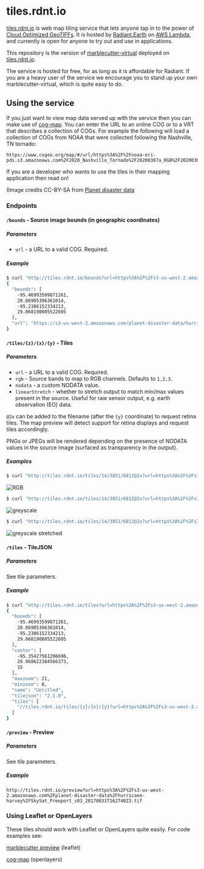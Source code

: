 # tiles.rdnt.io

[tiles.rdnt.io](http://tiles.rdnt.io) is web map tiling service that lets anyone tap in to the power of 
[Cloud Optimized GeoTIFFs](http://cogeo.org). It is hosted by [Radiant.Earth](http://radiant.earth) on 
[AWS Lambda](https://aws.amazon.com/lambda/), and currently is open for anyone to try out and use in applications.

This repository is the version of [marblecutter-virtual](https://github.com/mojodna/marblecutter-virtual) deployed on 
[tiles.rdnt.io](http://tiles.rdnt.io).

The service is hosted for free, for as long as it is affordable for Radiant. If you are a heavy user of the service
we encourage you to stand up your own marblecutter-virtual, which is quite easy to do.

## Using the service

If you just want to view map data served up with the service then you can make use of [cog-map](http://www.cogeo.org/map). 
You can enter the URL to an online COG or to a VRT that describes a collection of COGs. For example the following will load a collection of COGs from NOAA that were collected following the Nashville, TN tornado:
<pre><code>https://www.cogeo.org/map/#/url/https%3A%2F%2Fnoaa-eri-pds.s3.amazonaws.com%2F2020_Nashville_Tornado%2F20200307a_RGB%2F20200307a_COG.vrt/center/-85.58207,36.177/zoom/20</pre></code>


If you are a developer who wants to use the tiles in their mapping application then read on!

(Image credits CC-BY-SA from [Planet disaster data](https://www.planet.com/disaster/hurricane-harvey-2017-08-28/)

### Endpoints

#### `/bounds` - Source image bounds (in geographic coordinates)

##### Parameters

* `url` - a URL to a valid COG. Required.

##### Example

```bash
$ curl "http://tiles.rdnt.io/bounds?url=https%3A%2F%2Fs3-us-west-2.amazonaws.com%2Fplanet-disaster-data%2Fhurricane-harvey%2FSkySat_Freeport_s03_20170831T162740Z3.tif"
{
  "bounds": [
    -95.46993599071261,
    28.86905396361014,
    -95.2386152334213,
    29.068190805522605
  ],
  "url": "https://s3-us-west-2.amazonaws.com/planet-disaster-data/hurricane-harvey/SkySat_Freeport_s03_20170831T162740Z3.tif"
}
```

#### `/tiles/{z}/{x}/{y}` - Tiles

##### Parameters

* `url` - a URL to a valid COG. Required.
* `rgb` - Source bands to map to RGB channels. Defaults to `1,2,3`.
* `nodata` - a custom NODATA value.
* `linearStretch` - whether to stretch output to match min/max values present in
  the source. Useful for raw sensor output, e.g. earth observation (EO) data.

`@2x` can be added to the filename (after the `{y}` coordinate) to request
retina tiles. The map preview will detect support for retina displays and
request tiles accordingly.

PNGs or JPEGs will be rendered depending on the presence of NODATA values in the
source image (surfaced as transparency in the output).

##### Examples

```bash
$ curl "http://tiles.rdnt.io/tiles/14/3851/6812@2x?url=https%3A%2F%2Fs3-us-west-2.amazonaws.com%2Fplanet-disaster-data%2Fhurricane-harvey%2FSkySat_Freeport_s03_20170831T162740Z3.tif" | imgcat
```

![RGB](docs/rgb.png)

```bash
$ curl "http://tiles.rdnt.io/tiles/14/3851/6812@2x?url=https%3A%2F%2Fs3-us-west-2.amazonaws.com%2Fplanet-disaster-data%2Fhurricane-harvey%2FSkySat_Freeport_s03_20170831T162740Z3.tif&rgb=1,1,1" | imgcat
```

![greyscale](docs/greyscale.png)

```bash
$ curl "http://tiles.rdnt.io/tiles/14/3851/6812@2x?url=https%3A%2F%2Fs3-us-west-2.amazonaws.com%2Fplanet-disaster-data%2Fhurricane-harvey%2FSkySat_Freeport_s03_20170831T162740Z3.tif&rgb=1,1,1&linearStretch=true" | imgcat
```

![greyscale stretched](docs/greyscale_stretched.png)

#### `/tiles` - TileJSON

##### Parameters

See tile parameters.

##### Example

```bash
$ curl "http://tiles.rdnt.io/tiles?url=https%3A%2F%2Fs3-us-west-2.amazonaws.com%2Fplanet-disaster-data%2Fhurricane-harvey%2FSkySat_Freeport_s03_20170831T162740Z3.tif"
{
  "bounds": [
    -95.46993599071261,
    28.86905396361014,
    -95.2386152334213,
    29.068190805522605
  ],
  "center": [
    -95.35427561206696,
    28.968622384566373,
    15
  ],
  "maxzoom": 21,
  "minzoom": 8,
  "name": "Untitled",
  "tilejson": "2.1.0",
  "tiles": [
    "//tiles.rdnt.io/tiles/{z}/{x}/{y}?url=https%3A%2F%2Fs3-us-west-2.amazonaws.com%2Fplanet-disaster-data%2Fhurricane-harvey%2FSkySat_Freeport_s03_20170831T162740Z3.tif"
  ]
}
```

#### `/preview` - Preview

##### Parameters

See tile parameters.

##### Example

`http://tiles.rdnt.io/preview?url=https%3A%2F%2Fs3-us-west-2.amazonaws.com%2Fplanet-disaster-data%2Fhurricane-harvey%2FSkySat_Freeport_s03_20170831T162740Z3.tif`

### Using Leaflet or OpenLayers

These tiles should work with Leaflet or OpenLayers quite easily. For code examples see:

[marblecutter preview](https://github.com/mojodna/marblecutter/blob/master/marblecutter/templates/preview.html) (leaflet)

[cog-map](https://github.com/radiantearth/cog-map/blob/master/main.js) (openlayers)
